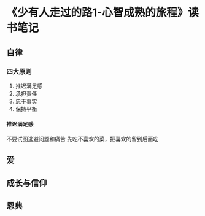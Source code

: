 # 《少有人走过的路1-心智成熟的旅程》读书笔记

## 自律
### 四大原则
1. 推迟满足感
2. 承担责任
3. 忠于事实
4. 保持平衡
   
#### 推迟满足感
不要试图逃避问题和痛苦
先吃不喜欢的菜，把喜欢的留到后面吃


## 爱

## 成长与信仰


## 恩典
